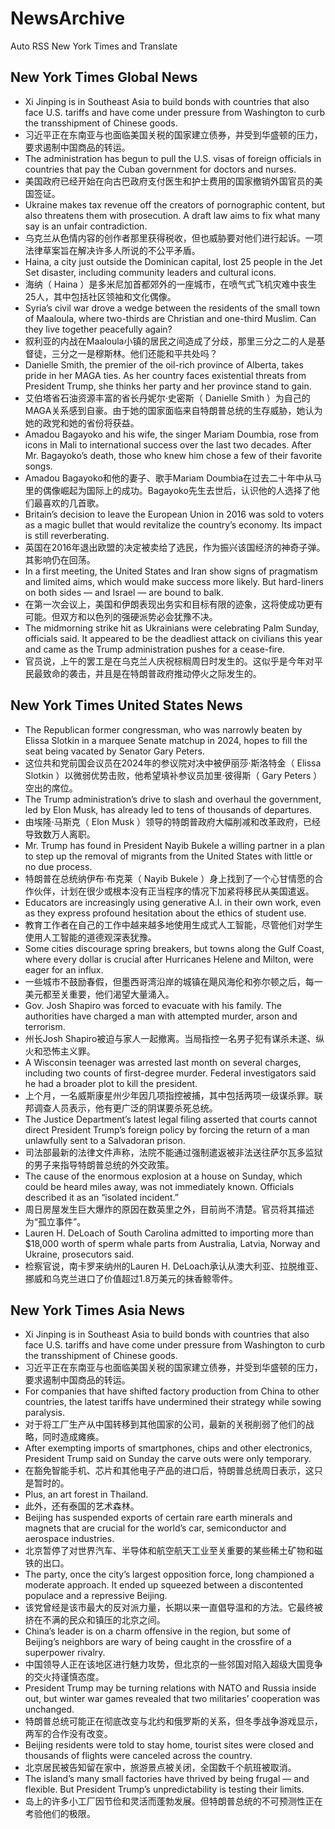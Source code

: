 # NewsArchive
Auto RSS New York Times and Translate

## New York Times Global News
* Xi Jinping is in Southeast Asia to build bonds with countries that also face U.S. tariffs and have come under pressure from Washington to curb the transshipment of Chinese goods.
* 习近平正在东南亚与也面临美国关税的国家建立债券，并受到华盛顿的压力，要求遏制中国商品的转运。
* The administration has begun to pull the U.S. visas of foreign officials in countries that pay the Cuban government for doctors and nurses.
* 美国政府已经开始在向古巴政府支付医生和护士费用的国家撤销外国官员的美国签证。
* Ukraine makes tax revenue off the creators of pornographic content, but also threatens them with prosecution. A draft law aims to fix what many say is an unfair contradiction.
* 乌克兰从色情内容的创作者那里获得税收，但也威胁要对他们进行起诉。一项法律草案旨在解决许多人所说的不公平矛盾。
* Haina, a city just outside the Dominican capital, lost 25 people in the Jet Set disaster, including community leaders and cultural icons.
* 海纳（ Haina ）是多米尼加首都郊外的一座城市，在喷气式飞机灾难中丧生25人，其中包括社区领袖和文化偶像。
* Syria’s civil war drove a wedge between the residents of the small town of Maaloula, where two-thirds are Christian and one-third Muslim. Can they live together peacefully again?
* 叙利亚的内战在Maaloula小镇的居民之间造成了分歧，那里三分之二的人是基督徒，三分之一是穆斯林。他们还能和平共处吗？
* Danielle Smith, the premier of the oil-rich province of Alberta, takes pride in her MAGA ties. As her country faces existential threats from President Trump, she thinks her party and her province stand to gain.
* 艾伯塔省石油资源丰富的省长丹妮尔·史密斯（ Danielle Smith ）为自己的MAGA关系感到自豪。由于她的国家面临来自特朗普总统的生存威胁，她认为她的政党和她的省份将获益。
* Amadou Bagayoko and his wife, the singer Mariam Doumbia, rose from icons in Mali to international success over the last two decades. After Mr. Bagayoko’s death, those who knew him chose a few of their favorite songs.
* Amadou Bagayoko和他的妻子、歌手Mariam Doumbia在过去二十年中从马里的偶像崛起为国际上的成功。Bagayoko先生去世后，认识他的人选择了他们最喜欢的几首歌。
* Britain’s decision to leave the European Union in 2016 was sold to voters as a magic bullet that would revitalize the country’s economy. Its impact is still reverberating.
* 英国在2016年退出欧盟的决定被卖给了选民，作为振兴该国经济的神奇子弹。其影响仍在回荡。
* In a first meeting, the United States and Iran show signs of pragmatism and limited aims, which would make success more likely. But hard-liners on both sides — and Israel — are bound to balk.
* 在第一次会议上，美国和伊朗表现出务实和目标有限的迹象，这将使成功更有可能。但双方和以色列的强硬派势必会犹豫不决。
* The midmorning strike hit as Ukrainians were celebrating Palm Sunday, officials said. It appeared to be the deadliest attack on civilians this year and came as the Trump administration pushes for a cease-fire.
* 官员说，上午的罢工是在乌克兰人庆祝棕榈周日时发生的。这似乎是今年对平民最致命的袭击，并且是在特朗普政府推动停火之际发生的。

## New York Times United States News
* The Republican former congressman, who was narrowly beaten by Elissa Slotkin in a marquee Senate matchup in 2024, hopes to fill the seat being vacated by Senator Gary Peters.
* 这位共和党前国会议员在2024年的参议院对决中被伊丽莎·斯洛特金（ Elissa Slotkin ）以微弱优势击败，他希望填补参议员加里·彼得斯（ Gary Peters ）空出的席位。
* The Trump administration’s drive to slash and overhaul the government, led by Elon Musk, has already led to tens of thousands of departures.
* 由埃隆·马斯克（ Elon Musk ）领导的特朗普政府大幅削减和改革政府，已经导致数万人离职。
* Mr. Trump has found in President Nayib Bukele a willing partner in a plan to step up the removal of migrants from the United States with little or no due process.
* 特朗普在总统纳伊布·布克莱（ Nayib Bukele ）身上找到了一个心甘情愿的合作伙伴，计划在很少或根本没有正当程序的情况下加紧将移民从美国遣返。
* Educators are increasingly using generative A.I. in their own work, even as they express profound hesitation about the ethics of student use.
* 教育工作者在自己的工作中越来越多地使用生成式人工智能，尽管他们对学生使用人工智能的道德观深表犹豫。
* Some cities discourage spring breakers, but towns along the Gulf Coast, where every dollar is crucial after Hurricanes Helene and Milton, were eager for an influx.
* 一些城市不鼓励春假，但墨西哥湾沿岸的城镇在飓风海伦和弥尔顿之后，每一美元都至关重要，他们渴望大量涌入。
* Gov. Josh Shapiro was forced to evacuate with his family. The authorities have charged a man with attempted murder, arson and terrorism.
* 州长Josh Shapiro被迫与家人一起撤离。当局指控一名男子犯有谋杀未遂、纵火和恐怖主义罪。
* A Wisconsin teenager was arrested last month on several charges, including two counts of first-degree murder. Federal investigators said he had a broader plot to kill the president.
* 上个月，一名威斯康星州少年因几项指控被捕，其中包括两项一级谋杀罪。联邦调查人员表示，他有更广泛的阴谋要杀死总统。
* The Justice Department’s latest legal filing asserted that courts cannot direct President Trump’s foreign policy by forcing the return of a man unlawfully sent to a Salvadoran prison.
* 司法部最新的法律文件声称，法院不能通过强制遣返被非法送往萨尔瓦多监狱的男子来指导特朗普总统的外交政策。
* The cause of the enormous explosion at a house on Sunday, which could be heard miles away, was not immediately known. Officials described it as an “isolated incident.”
* 周日房屋发生巨大爆炸的原因在数英里之外，目前尚不清楚。官员将其描述为“孤立事件”。
* Lauren H. DeLoach of South Carolina admitted to importing more than $18,000 worth of sperm whale parts from Australia, Latvia, Norway and Ukraine, prosecutors said.
* 检察官说，南卡罗来纳州的Lauren H. DeLoach承认从澳大利亚、拉脱维亚、挪威和乌克兰进口了价值超过1.8万美元的抹香鲸零件。

## New York Times Asia News
* Xi Jinping is in Southeast Asia to build bonds with countries that also face U.S. tariffs and have come under pressure from Washington to curb the transshipment of Chinese goods.
* 习近平正在东南亚与也面临美国关税的国家建立债券，并受到华盛顿的压力，要求遏制中国商品的转运。
* For companies that have shifted factory production from China to other countries, the latest tariffs have undermined their strategy while sowing paralysis.
* 对于将工厂生产从中国转移到其他国家的公司，最新的关税削弱了他们的战略，同时造成瘫痪。
* After exempting imports of smartphones, chips and other electronics, President Trump said on Sunday the carve outs were only temporary.
* 在豁免智能手机、芯片和其他电子产品的进口后，特朗普总统周日表示，这只是暂时的。
* Plus, an art forest in Thailand.
* 此外，还有泰国的艺术森林。
* Beijing has suspended exports of certain rare earth minerals and magnets that are crucial for the world’s car, semiconductor and aerospace industries.
* 北京暂停了对世界汽车、半导体和航空航天工业至关重要的某些稀土矿物和磁铁的出口。
* The party, once the city’s largest opposition force, long championed a moderate approach. It ended up squeezed between a discontented populace and a repressive Beijing.
* 该党曾经是该市最大的反对派力量，长期以来一直倡导温和的方法。它最终被挤在不满的民众和镇压的北京之间。
* China’s leader is on a charm offensive in the region, but some of Beijing’s neighbors are wary of being caught in the crossfire of a superpower rivalry.
* 中国领导人正在该地区进行魅力攻势，但北京的一些邻国对陷入超级大国竞争的交火持谨慎态度。
* President Trump may be turning relations with NATO and Russia inside out, but winter war games revealed that two militaries’ cooperation was unchanged.
* 特朗普总统可能正在彻底改变与北约和俄罗斯的关系，但冬季战争游戏显示，两军的合作没有改变。
* Beijing residents were told to stay home, tourist sites were closed and thousands of flights were canceled across the country.
* 北京居民被告知留在家中，旅游景点被关闭，全国数千个航班被取消。
* The island’s many small factories have thrived by being frugal — and flexible. But President Trump’s unpredictability is testing their limits.
* 岛上的许多小工厂因节俭和灵活而蓬勃发展。但特朗普总统的不可预测性正在考验他们的极限。

